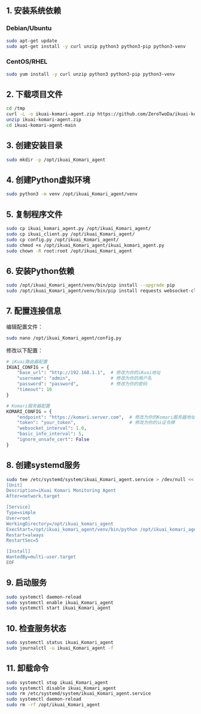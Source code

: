 ## 1. 安装系统依赖

### Debian/Ubuntu
```bash
sudo apt-get update
sudo apt-get install -y curl unzip python3 python3-pip python3-venv
```

### CentOS/RHEL
```bash
sudo yum install -y curl unzip python3 python3-pip python3-venv
```

## 2. 下载项目文件

```bash
cd /tmp
curl -L -o ikuai-komari-agent.zip https://github.com/ZeroTwoDa/ikuai-komari-agent/archive/refs/heads/main.zip
unzip ikuai-komari-agent.zip
cd ikuai-komari-agent-main
```

## 3. 创建安装目录

```bash
sudo mkdir -p /opt/ikuai_Komari_agent
```

## 4. 创建Python虚拟环境

```bash
sudo python3 -m venv /opt/ikuai_Komari_agent/venv
```

## 5. 复制程序文件

```bash
sudo cp ikuai_komari_agent.py /opt/ikuai_Komari_agent/
sudo cp ikuai_client.py /opt/ikuai_Komari_agent/
sudo cp config.py /opt/ikuai_Komari_agent/
sudo chmod +x /opt/ikuai_Komari_agent/ikuai_komari_agent.py
sudo chown -R root:root /opt/ikuai_Komari_agent
```

## 6. 安装Python依赖

```bash
sudo /opt/ikuai_Komari_agent/venv/bin/pip install --upgrade pip
sudo /opt/ikuai_Komari_agent/venv/bin/pip install requests websocket-client psutil
```

## 7. 配置连接信息

编辑配置文件：
```bash
sudo nano /opt/ikuai_Komari_agent/config.py
```

修改以下配置：
```python
# iKuai路由器配置
IKUAI_CONFIG = {
    "base_url": "http://192.168.1.1",  # 修改为你的iKuai地址
    "username": "admin",               # 修改为你的用户名
    "password": "password",            # 修改为你的密码
    "timeout": 10
}

# Komari服务器配置
KOMARI_CONFIG = {
    "endpoint": "https://komari.server.com",  # 修改为你的Komari服务器地址
    "token": "your_token",                    # 修改为你的认证令牌
    "websocket_interval": 1.0,
    "basic_info_interval": 5,
    "ignore_unsafe_cert": False
}
```

## 8. 创建systemd服务

```bash
sudo tee /etc/systemd/system/ikuai_Komari_agent.service > /dev/null << EOF
[Unit]
Description=iKuai Komari Monitoring Agent
After=network.target

[Service]
Type=simple
User=root
WorkingDirectory=/opt/ikuai_komari_agent
ExecStart=/opt/ikuai_komari_agent/venv/bin/python /opt/ikuai_komari_agent/ikuai_komari_agent.py
Restart=always
RestartSec=5

[Install]
WantedBy=multi-user.target
EOF
```

## 9. 启动服务

```bash
sudo systemctl daemon-reload
sudo systemctl enable ikuai_Komari_agent
sudo systemctl start ikuai_Komari_agent
```

## 10. 检查服务状态

```bash
sudo systemctl status ikuai_Komari_agent
sudo journalctl -u ikuai_Komari_agent -f
```

## 11. 卸载命令

```bash
sudo systemctl stop ikuai_Komari_agent
sudo systemctl disable ikuai_Komari_agent
sudo rm /etc/systemd/system/ikuai_Komari_agent.service
sudo systemctl daemon-reload
sudo rm -rf /opt/ikuai_Komari_agent
``` 
